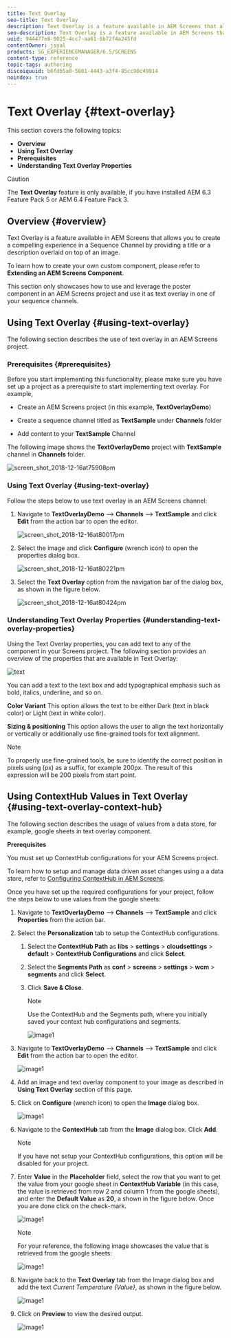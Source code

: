 ```yaml
---
title: Text Overlay
seo-title: Text Overlay
description: Text Overlay is a feature available in AEM Screens that allows you to create a compelling experience in a Sequence Channel by providing a title or a description overlaid on top of an image. Follow this page to learn more.
seo-description: Text Overlay is a feature available in AEM Screens that allows you to create a compelling experience in a Sequence Channel by providing a title or a description overlaid on top of an image. Follow this page to learn more.
uuid: 944477e8-0025-4cc7-aa61-6b72f4a245fd
contentOwner: jsyal
products: SG_EXPERIENCEMANAGER/6.5/SCREENS
content-type: reference
topic-tags: authoring
discoiquuid: b6fdb5a0-5601-4443-a3f4-85cc90c49914
noindex: true
---
```


# Text Overlay {#text-overlay}

This section covers the following topics:

* **Overview**
* **Using Text Overlay**
* **Prerequisites**
* **Understanding Text Overlay Properties**

>[!CAUTION]
>
>The **Text Overlay** feature is only available, if you have installed AEM 6.3 Feature Pack 5 or AEM 6.4 Feature Pack 3.

## Overview {#overview}

Text Overlay is a feature available in AEM Screens that allows you to create a compelling experience in a Sequence Channel by providing a title or a description overlaid on top of an image.

To learn how to create your own custom component, please refer to **Extending an AEM Screens Component**.

This section only showcases how to use and leverage the poster component in an AEM Screens project and use it as text overlay in one of your sequence channels.

## Using Text Overlay {#using-text-overlay}

The following section describes the use of text overlay in an AEM Screens project.

### Prerequisites {#prerequisites}

Before you start implementing this functionality, please make sure you have set up a project as a prerequisite to start implementing text overlay. For example,

* Create an AEM Screens project (in this example, **TextOverlayDemo**)

* Create a sequence channel titled as **TextSample** under **Channels** folder

* Add content to your **TextSample** Channel

The following image shows the **TextOverlayDemo** project with **TextSample** channel in **Channels** folder.

![screen_shot_2018-12-16at75908pm](assets/screen_shot_2018-12-16at75908pm.png)

### Using Text Overlay {#using-text-overlay}

Follow the steps below to use text overlay in an AEM Screens channel:

1. Navigate to **TextOverlayDemo** --&gt; **Channels** --&gt; **TextSample** and click **Edit** from the action bar to open the editor.

   ![screen_shot_2018-12-16at80017pm](assets/screen_shot_2018-12-16at80017pm.png)

1. Select the image and click **Configure** (wrench icon) to open the properties dialog box.

   ![screen_shot_2018-12-16at80221pm](assets/screen_shot_2018-12-16at80221pm.png)

1. Select the **Text Overlay** option from the navigation bar of the dialog box, as shown in the figure below.

   ![screen_shot_2018-12-16at80424pm](assets/screen_shot_2018-12-16at80424pm.png)

### Understanding Text Overlay Properties {#understanding-text-overlay-properties}

Using the Text Overlay properties, you can add text to any of the component in your Screens project. The following section provides an overview of the properties that are available in Text Overlay:

![text](assets/text.gif)

You can add a text to the text box and add typographical emphasis such as bold, italics, underline, and so on.

**Color Variant** This option allows the text to be either Dark (text in black color) or Light (text in white color).

**Sizing & positioning** This option allows the user to align the text horizontally or vertically or additionally use fine-grained tools for text alignment.

>[!NOTE]
>
>To properly use fine-grained tools, be sure to identify the correct position in pixels using (px) as a suffix, for example 200px. The result of this expression will be 200 pixels from start point.

## Using ContextHub Values in Text Overlay {#using-text-overlay-context-hub}

The following section describes the usage of values from a data store, for example, google sheets in text overlay component. 

**Prerequisites**

You must set up ContextHub configurations for your AEM Screens project. 

To learn how to setup and manage data driven asset changes using a a data store, refer to [Configuring ContextHub in AEM Screens](https://docs.adobe.com/content/help/en/experience-manager-screens/user-guide/developing/configuring-context-hub.html).

Once you have set up the required configurations for your project, follow the steps below to use values from the google sheets: 

1. Navigate to **TextOverlayDemo** --&gt; **Channels** --&gt; **TextSample** and click **Properties** from the action bar.

1. Select the **Personalization** tab to setup the ContextHub configurations.

    1. Select the **ContextHub Path** as **libs** &gt; **settings** &gt; **cloudsettings** &gt; **default** &gt; **ContextHub Configurations** and click **Select**.

    1. Select the **Segments Path** as **conf** &gt; **screens** &gt; **settings** &gt; **wcm** &gt; **segments** and click **Select**.

    1. Click **Save & Close**.

       >[!NOTE]
       >
       >Use the ContextHub and the Segments path, where you initially saved your context hub configurations and segments.

       ![image1](/help/user-guide/assets/text-overlay/text-overlay8.png)

1. Navigate to **TextOverlayDemo** --&gt; **Channels** --&gt; **TextSample** and click **Edit** from the action bar to open the editor.

   ![image1](/help/user-guide/assets/text-overlay/text-overlay1.png)

1. Add an image and text overlay component to your image as described in **Using Text Overlay** section of this page.

1. Click on **Configure** (wrench icon) to open the **Image** dialog box.

   ![image1](/help/user-guide/assets/text-overlay/text-overlay4.png)

1. Navigate to the **ContextHub** tab from the **Image** dialog box. Click **Add**.

   >[!NOTE]
   >If you have not setup your ContextHub configurations, this option will be disabled for your project.

1. Enter **Value** in the **Placeholder** field, select the row that you want to get the value from your google sheet in **ContextHub Variable** (in this case, the value is retrieved from row 2 and column 1 from the google sheets), and enter the **Default Value** as **20**, a shown in the figure below. Once you are done click on the check-mark.

   ![image1](/help/user-guide/assets/text-overlay/text-overlay5.png)

   >[!NOTE]
   >For your reference, the following image showcases the value that is retrieved from the google sheets:

   ![image1](/help/user-guide/assets/text-overlay/text-overlay6.png)

1. Navigate back to the **Text Overlay** tab from the Image dialog box and add the text *Current Temperature {Value}*, as shown in the figure below.

   ![image1](/help/user-guide/assets/text-overlay/text-overlay7.png)

1. Click on **Preview** to view the desired output.

   ![image1](/help/user-guide/assets/text-overlay/text-overlay10.png)
















